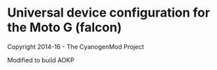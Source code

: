 Universal device configuration for the Moto G (falcon)
===============================

Copyright 2014-16 - The CyanogenMod Project

Modified to build AOKP
